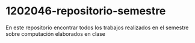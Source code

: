 # 1202046-repositorio-semestre
En este repositorio encontrar todos los trabajos realizados en el semestre sobre computación elaborados en clase

